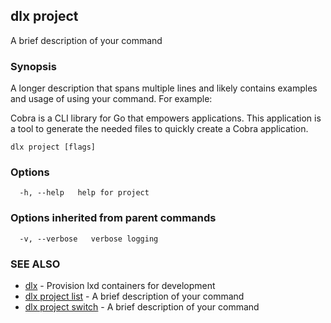 ## dlx project

A brief description of your command

### Synopsis

A longer description that spans multiple lines and likely contains examples
and usage of using your command. For example:

Cobra is a CLI library for Go that empowers applications.
This application is a tool to generate the needed files
to quickly create a Cobra application.

```
dlx project [flags]
```

### Options

```
  -h, --help   help for project
```

### Options inherited from parent commands

```
  -v, --verbose   verbose logging
```

### SEE ALSO

* [dlx](/docs/cmd/dlx)	 - Provision lxd containers for development
* [dlx project list](/docs/cmd/dlx_project_list)	 - A brief description of your command
* [dlx project switch](/docs/cmd/dlx_project_switch)	 - A brief description of your command


